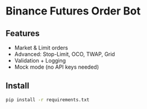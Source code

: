 # Binance Futures Order Bot

## Features
- Market & Limit orders
- Advanced: Stop-Limit, OCO, TWAP, Grid
- Validation + Logging
- Mock mode (no API keys needed)

## Install
```bash
pip install -r requirements.txt
